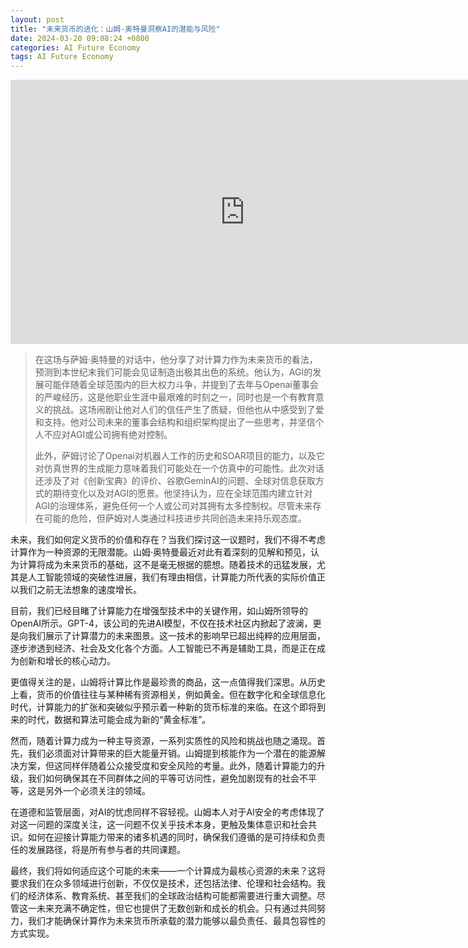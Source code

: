 ```yaml
---
layout: post
title: "未来货币的进化：山姆-奥特曼洞察AI的潜能与风险"
date: 2024-03-20 09:08:24 +0800
categories: AI Future Economy
tags: AI Future Economy
---
```


<iframe width="750" height="423" src="https://www.youtube.com/embed/jvqFAi7vkBc?si=zV86-Y9nfOTvVaXq" title="YouTube video player" frameborder="0" allow="accelerometer; autoplay; clipboard-write; encrypted-media; gyroscope; picture-in-picture; web-share" allowfullscreen></iframe>

> 在这场与萨姆·奥特曼的对话中，他分享了对计算力作为未来货币的看法，预测到本世纪末我们可能会见证制造出极其出色的系统。他认为，AGI的发展可能伴随着全球范围内的巨大权力斗争，并提到了去年与Openai董事会的严峻经历，这是他职业生涯中最艰难的时刻之一，同时也是一个有教育意义的挑战。这场闹剧让他对人们的信任产生了质疑，但他也从中感受到了爱和支持。他对公司未来的董事会结构和组织架构提出了一些思考，并坚信个人不应对AGI或公司拥有绝对控制。
> 
> 此外，萨姆讨论了Openai对机器人工作的历史和SOAR项目的能力，以及它对仿真世界的生成能力意味着我们可能处在一个仿真中的可能性。此次对话还涉及了对《创新宝典》的评价、谷歌GeminAI的问题、全球对信息获取方式的期待变化以及对AGI的愿景。他坚持认为，应在全球范围内建立针对AGI的治理体系，避免任何一个人或公司对其拥有太多控制权。尽管未来存在可能的危险，但萨姆对人类通过科技进步共同创造未来持乐观态度。

未来，我们如何定义货币的价值和存在？当我们探讨这一议题时，我们不得不考虑计算作为一种资源的无限潜能。山姆·奥特曼最近对此有着深刻的见解和预见，认为计算将成为未来货币的基础，这不是毫无根据的臆想。随着技术的迅猛发展，尤其是人工智能领域的突破性进展，我们有理由相信，计算能力所代表的实际价值正以我们之前无法想象的速度增长。

目前，我们已经目睹了计算能力在增强型技术中的关键作用，如山姆所领导的OpenAI所示。GPT-4，该公司的先进AI模型，不仅在技术社区内掀起了波澜，更是向我们展示了计算潜力的未来图景。这一技术的影响早已超出纯粹的应用层面，逐步渗透到经济、社会及文化各个方面。人工智能已不再是辅助工具，而是正在成为创新和增长的核心动力。

更值得关注的是，山姆将计算比作是最珍贵的商品，这一点值得我们深思。从历史上看，货币的价值往往与某种稀有资源相关，例如黄金。但在数字化和全球信息化时代，计算能力的扩张和突破似乎预示着一种新的货币标准的来临。在这个即将到来的时代，数据和算法可能会成为新的“黄金标准”。

然而，随着计算力成为一种主导资源，一系列实质性的风险和挑战也随之涌现。首先，我们必须面对计算带来的巨大能量开销。山姆提到核能作为一个潜在的能源解决方案，但这同样伴随着公众接受度和安全风险的考量。此外，随着计算能力的升级，我们如何确保其在不同群体之间的平等可访问性，避免加剧现有的社会不平等，这是另外一个必须关注的领域。

在道德和监管层面，对AI的忧虑同样不容轻视。山姆本人对于AI安全的考虑体现了对这一问题的深度关注，这一问题不仅关乎技术本身，更触及集体意识和社会共识。如何在迎接计算能力带来的诸多机遇的同时，确保我们遵循的是可持续和负责任的发展路径，将是所有参与者的共同课题。

最终，我们将如何适应这个可能的未来——一个计算成为最核心资源的未来？这将要求我们在众多领域进行创新，不仅仅是技术，还包括法律、伦理和社会结构。我们的经济体系、教育系统、甚至我们的全球政治结构可能都需要进行重大调整。尽管这一未来充满不确定性，但它也提供了无数创新和成长的机会。只有通过共同努力，我们才能确保计算作为未来货币所承载的潜力能够以最负责任、最具包容性的方式实现。
